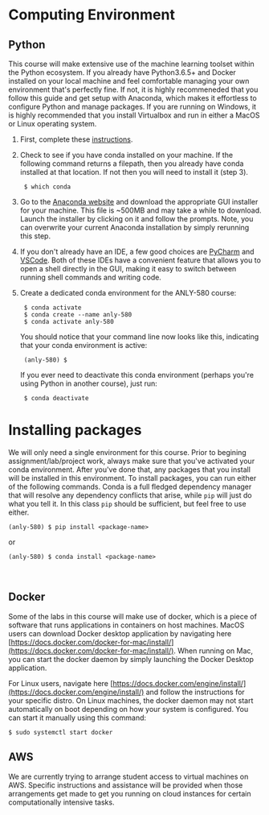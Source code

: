 # Computing Environment

## Python
This course will make extensive use of the machine learning toolset within the Python ecosystem. If you already have Python3.6.5+ and Docker installed on your local machine and feel comfortable managing your own environment that's perfectly fine. If not, it is highly recommeneded that you follow this guide and get setup with Anaconda, which makes it effortless to configure Python and manage packages. If you are running on Windows, it is highly recommended that you install Virtualbox and run in either a MacOS or Linux operating system.

1. First, complete these [instructions](https://github.com/chrislarson1/GU-ANLY-580-FALL-2021/blob/main/github-setup.md).

2. Check to see if you have conda installed on your machine. If the following command returns a filepath, then you already have conda installed at that location. If not then you will need to install it (step 3).

        $ which conda

3. Go to the [Anaconda website](https://docs.anaconda.com/products/individual) and download the appropriate GUI installer for your machine. This file is ~500MB and may take a while to download. Launch the installer by clicking on it and follow the prompts. Note, you can overwrite your current Anaconda installation by simply rerunning this step.

4. If you don't already have an IDE, a few good choices are [PyCharm](https://www.jetbrains.com/pycharm/download/) and [VSCode](https://code.visualstudio.com/download). Both of these IDEs have a convenient feature that allows you to open a shell directly in the GUI, making it easy to switch between running shell commands and writing code.

6. Create a dedicated conda environment for the ANLY-580 course:

        $ conda activate
        $ conda create --name anly-580
        $ conda activate anly-580

    You should notice that your command line now looks like this, indicating that your conda environment is active:

        (anly-580) $

    If you ever need to deactivate this conda environment (perhaps you're using Python in another course), just run:

        $ conda deactivate

# Installing packages

We will only need a single environment for this course. Prior to begining assignment/lab/project work, always make sure that you've activated your conda environment. After you've done that, any packages that you install will be installed in this environment. To install packages, you can run either of the following commands. Conda is a full fledged dependency manager that will resolve any dependency conflicts that arise, while `pip` will just do what you tell it. In this class `pip` should be sufficient, but feel free to use either.

    (anly-580) $ pip install <package-name>

or 

    (anly-580) $ conda install <package-name>



<br>


## Docker

Some of the labs in this course will make use of docker, which is a piece of software that runs applications in containers on host machines. MacOS users can download Docker desktop application by navigating here [https://docs.docker.com/docker-for-mac/install/](https://docs.docker.com/docker-for-mac/install/). When running on Mac, you can start the docker daemon by simply launching the Docker Desktop application. 

For Linux users, navigate here [https://docs.docker.com/engine/install/](https://docs.docker.com/engine/install/) and follow the instructions for your specific distro. On Linux machines, the docker daemon may not start automatically on boot depending on how your system is configured. You can start it manually using this command:

	$ sudo systemctl start docker


## AWS

We are currently trying to arrange student access to virtual machines on AWS. Specific instructions and assistance will be provided when those arrangements get made to get you running on cloud instances for certain computationally intensive tasks.